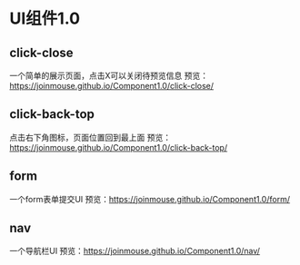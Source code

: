 # UI组件1.0

## click-close
一个简单的展示页面，点击X可以关闭待预览信息
预览：https://joinmouse.github.io/Component1.0/click-close/

## click-back-top
点击右下角图标，页面位置回到最上面
预览：https://joinmouse.github.io/Component1.0/click-back-top/

## form 
一个form表单提交UI
预览：https://joinmouse.github.io/Component1.0/form/

## nav
一个导航栏UI
预览：https://joinmouse.github.io/Component1.0/nav/

